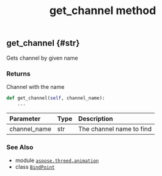 ﻿---
title: get_channel method
second_title: Aspose.3D for Python via .NET API References
description: 
type: docs
weight: 60
url: /aspose.threed.animation/bindpoint/get_channel/
is_root: false
---

## get_channel {#str}

Gets channel by given name


### Returns 


Channel with the name


```python
def get_channel(self, channel_name):
    ...
```


| Parameter | Type | Description |
| :- | :- | :- |
| channel_name | str | The channel name to find |



### See Also
* module [`aspose.threed.animation`](../../)
* class [`BindPoint`](/3d/python-net/aspose.threed.animation/bindpoint)
